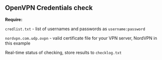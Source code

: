 ## OpenVPN Credentials check
**Require:**

`credlist.txt` - list of usernames and passwords as `username:password`

`nordvpn.com.udp.ovpn` - valid certificate file for your VPN server, NordVPN in this example

Real-time status of checking, store results to `checklog.txt`
